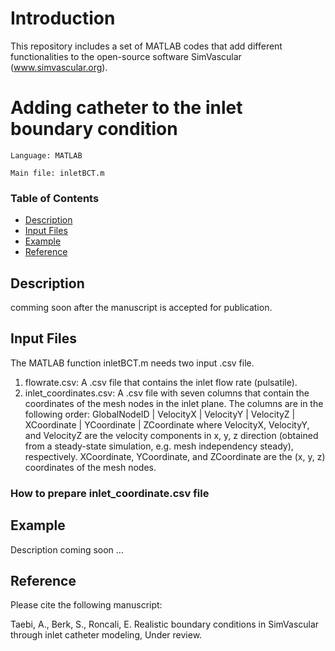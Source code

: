 # Introduction
 
This repository includes a set of MATLAB codes that add different functionalities to the open-source software SimVascular (www.simvascular.org). 

# Adding catheter to the inlet boundary condition
~~~
Language: MATLAB

Main file: inletBCT.m
~~~
### Table of Contents
* [Description](#description)
* [Input Files](#input-files)
* [Example](#example)
* [Reference](#reference)
## Description 
comming soon after the manuscript is accepted for publication.

## Input Files
The MATLAB function inletBCT.m needs two input .csv file.
1) flowrate.csv: A .csv file that contains the inlet flow rate (pulsatile).
2) inlet_coordinates.csv: A .csv file with seven columns that contain the coordinates of the mesh nodes in the inlet plane. The columns are in the following order:
GlobalNodeID | VelocityX | VelocityY | VelocityZ | XCoordinate | YCoordinate | ZCoordinate
where VelocityX, VelocityY, and VelocityZ are the velocity components in x, y, z direction (obtained from a steady-state simulation, e.g. mesh independency steady), respectively. XCoordinate, YCoordinate, and ZCoordinate are the (x, y, z) coordinates of the mesh nodes.

### How to prepare inlet_coordinate.csv file

## Example
Description coming soon ...

## Reference
Please cite the following manuscript:

Taebi, A., Berk, S., Roncali, E. Realistic boundary conditions in SimVascular through inlet catheter modeling, Under review.
